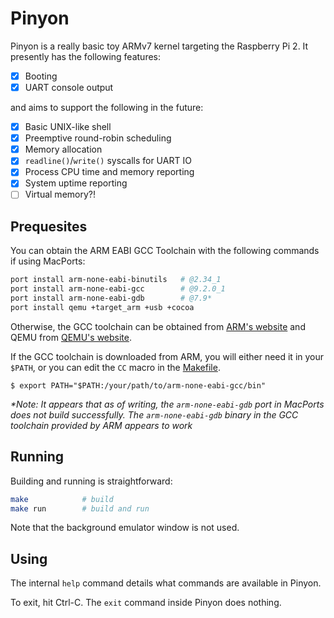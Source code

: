 # Pinyon

Pinyon is a really basic toy ARMv7 kernel targeting the Raspberry Pi 2. It presently has the following features:

- [x] Booting
- [x] UART console output

and aims to support the following in the future:

- [x] Basic UNIX-like shell
- [x] Preemptive round-robin scheduling
- [x] Memory allocation
- [x] `readline()`/`write()` syscalls for UART IO
- [x] Process CPU time and memory reporting
- [x] System uptime reporting
- [ ] Virtual memory?!

## Prequesites

You can obtain the ARM EABI GCC Toolchain with the following commands if using MacPorts:

```bash
port install arm-none-eabi-binutils   # @2.34_1
port install arm-none-eabi-gcc        # @9.2.0_1
port install arm-none-eabi-gdb        # @7.9*
port install qemu +target_arm +usb +cocoa
```

Otherwise, the GCC toolchain can be obtained from [ARM's website](https://developer.arm.com/tools-and-software/open-source-software/developer-tools/gnu-toolchain/gnu-a/downloads) and QEMU from [QEMU's website](https://www.qemu.org/download/#macos).

If the GCC toolchain is downloaded from ARM, you will either need it in your `$PATH`, or you can edit the `CC` macro in the [Makefile](Makefile).

```
$ export PATH="$PATH:/your/path/to/arm-none-eabi-gcc/bin"
```

_\*Note: It appears that as of writing, the `arm-none-eabi-gdb` port in MacPorts does not build successfully. The `arm-none-eabi-gdb` binary in the GCC toolchain provided by ARM appears to work_

## Running

Building and running is straightforward:

```bash
make            # build
make run        # build and run
```

Note that the background emulator window is not used.

## Using

The internal `help` command details what commands are available in Pinyon.

To exit, hit Ctrl-C. The `exit` command inside Pinyon does nothing.
